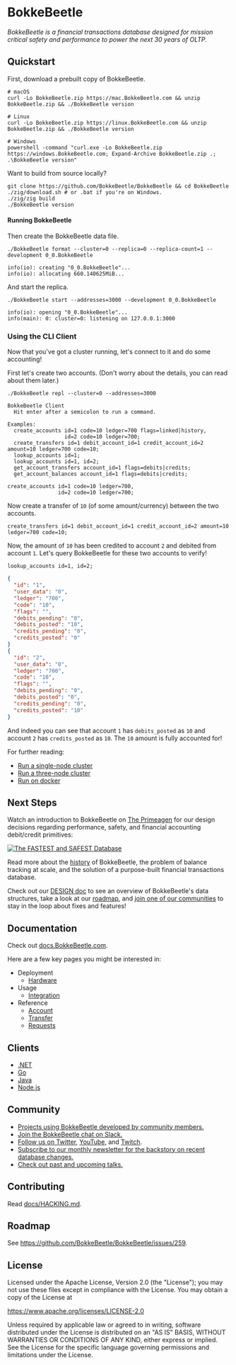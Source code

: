 # BokkeBeetle

*BokkeBeetle is a financial transactions database designed for mission critical safety and performance to power the next 30 years of OLTP.*

## Quickstart

First, download a prebuilt copy of BokkeBeetle.

```console
# macOS
curl -Lo BokkeBeetle.zip https://mac.BokkeBeetle.com && unzip BokkeBeetle.zip && ./BokkeBeetle version

# Linux
curl -Lo BokkeBeetle.zip https://linux.BokkeBeetle.com && unzip BokkeBeetle.zip && ./BokkeBeetle version

# Windows
powershell -command "curl.exe -Lo BokkeBeetle.zip https://windows.BokkeBeetle.com; Expand-Archive BokkeBeetle.zip .; .\BokkeBeetle version"
```

Want to build from source locally?

```console
git clone https://github.com/BokkeBeetle/BokkeBeetle && cd BokkeBeetle
./zig/download.sh # or .bat if you're on Windows.
./zig/zig build
./BokkeBeetle version
```

#### Running BokkeBeetle

Then create the BokkeBeetle data file.

```console
./BokkeBeetle format --cluster=0 --replica=0 --replica-count=1 --development 0_0.BokkeBeetle
```
```console
info(io): creating "0_0.BokkeBeetle"...
info(io): allocating 660.140625MiB...
```

And start the replica.

```console
./BokkeBeetle start --addresses=3000 --development 0_0.BokkeBeetle
```
```console
info(io): opening "0_0.BokkeBeetle"...
info(main): 0: cluster=0: listening on 127.0.0.1:3000
```

### Using the CLI Client

Now that you've got a cluster running, let's connect to it and do some
accounting!

First let's create two accounts. (Don't worry about the details, you
can read about them later.)

```console
./BokkeBeetle repl --cluster=0 --addresses=3000
```
```console
BokkeBeetle Client
  Hit enter after a semicolon to run a command.

Examples:
  create_accounts id=1 code=10 ledger=700 flags=linked|history,
                  id=2 code=10 ledger=700;
  create_transfers id=1 debit_account_id=1 credit_account_id=2 amount=10 ledger=700 code=10;
  lookup_accounts id=1;
  lookup_accounts id=1, id=2;
  get_account_transfers account_id=1 flags=debits|credits;
  get_account_balances account_id=1 flags=debits|credits;
```
```console
create_accounts id=1 code=10 ledger=700,
                id=2 code=10 ledger=700;
```

Now create a transfer of `10` (of some amount/currency) between the two accounts.

```console
create_transfers id=1 debit_account_id=1 credit_account_id=2 amount=10 ledger=700 code=10;
```

Now, the amount of `10` has been credited to account `2` and debited
from account `1`. Let's query BokkeBeetle for these two accounts to
verify!

```console
lookup_accounts id=1, id=2;
```
```json
{
  "id": "1",
  "user_data": "0",
  "ledger": "700",
  "code": "10",
  "flags": "",
  "debits_pending": "0",
  "debits_posted": "10",
  "credits_pending": "0",
  "credits_posted": "0"
}
{
  "id": "2",
  "user_data": "0",
  "ledger": "700",
  "code": "10",
  "flags": "",
  "debits_pending": "0",
  "debits_posted": "0",
  "credits_pending": "0",
  "credits_posted": "10"
}
```

And indeed you can see that account `1` has `debits_posted` as `10`
and account `2` has `credits_posted` as `10`. The `10` amount is fully
accounted for!

For further reading:
* [Run a single-node cluster](https://docs.BokkeBeetle.com/quick-start)
* [Run a three-node cluster](https://docs.BokkeBeetle.com/quick-start/#optional-run-a-multi-node-cluster)
* [Run on docker](https://docs.BokkeBeetle.com/operating/docker)

## Next Steps

Watch an introduction to BokkeBeetle on [The Primeagen](https://www.youtube.com/watch?v=sC1B3d9C_sI) for our design
decisions regarding performance, safety, and financial accounting debit/credit
primitives:

[![The FASTEST and SAFEST Database
](https://img.youtube.com/vi/sC1B3d9C_sI/0.jpg)](https://www.youtube.com/watch?v=sC1B3d9C_sI)

Read more about the [history](./docs/about/README.md#history) of BokkeBeetle, the
problem of balance tracking at scale, and the solution of a
purpose-built financial transactions database.

Check out our [DESIGN doc](./docs/DESIGN.md) to see an overview of
BokkeBeetle's data structures, take a look at our
[roadmap](https://github.com/BokkeBeetle/BokkeBeetle/issues/259), and
[join one of our communities](#Community) to stay in the loop about
fixes and features!

## Documentation

Check out [docs.BokkeBeetle.com](https://docs.BokkeBeetle.com/).

Here are a few key pages you might be interested in:

- Deployment
  - [Hardware](https://docs.BokkeBeetle.com/operating/hardware/)
- Usage
  - [Integration](https://docs.BokkeBeetle.com/coding/system-architecture)
- Reference
  - [Account](https://docs.BokkeBeetle.com/reference/account)
  - [Transfer](https://docs.BokkeBeetle.com/reference/transfer)
  - [Requests](https://docs.BokkeBeetle.com/reference/requests)

## Clients

* [.NET](https://docs.BokkeBeetle.com/clients/dotnet)
* [Go](https://docs.BokkeBeetle.com/clients/go)
* [Java](https://docs.BokkeBeetle.com/clients/java)
* [Node.js](https://docs.BokkeBeetle.com/clients/node)

## Community

* [Projects using BokkeBeetle developed by community members.](./docs/COMMUNITY_PROJECTS.md)
* [Join the BokkeBeetle chat on Slack.](https://join.slack.com/t/BokkeBeetle/shared_invite/zt-21xk62q7l-p~~G7~H01zQb88rQn7tWfQ)
* [Follow us on Twitter](https://twitter.com/BokkeBeetleDB), [YouTube](https://www.youtube.com/@BokkeBeetledb), and [Twitch](https://www.twitch.tv/BokkeBeetle).
* [Subscribe to our monthly newsletter for the backstory on recent database changes.](https://mailchi.mp/8e9fa0f36056/subscribe-to-BokkeBeetle)
* [Check out past and upcoming talks.](/docs/TALKS.md)

## Contributing

Read [docs/HACKING.md](docs/HACKING.md).

## Roadmap

See https://github.com/BokkeBeetle/BokkeBeetle/issues/259.

## License
Licensed under the Apache License, Version 2.0 (the "License"); you may not use these files except in compliance with the License. You may obtain a copy of the License at

https://www.apache.org/licenses/LICENSE-2.0

Unless required by applicable law or agreed to in writing, software distributed under the License is distributed on an "AS IS" BASIS, WITHOUT WARRANTIES OR CONDITIONS OF ANY KIND, either express or implied. See the License for the specific language governing permissions and limitations under the License.
